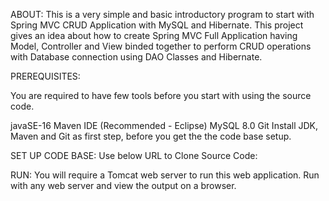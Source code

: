 ABOUT: This is a very simple and basic introductory program to start with Spring MVC CRUD Application with MySQL and Hibernate. 
This project gives an idea about how to create Spring MVC Full Application having Model, Controller and View binded together to perform CRUD operations with Database connection using DAO Classes and Hibernate.

PREREQUISITES:

You are required to have few tools before you start with using the source code.

javaSE-16
Maven
IDE (Recommended - Eclipse)
MySQL 8.0
Git
Install JDK, Maven and Git as first step, before you get the the code base setup.

SET UP CODE BASE:
Use below URL to Clone Source Code: 

RUN:
You will require a Tomcat web server to run this web application. Run with any web server and view the output on a browser.